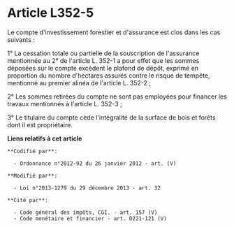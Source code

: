 # Article L352-5

Le compte d'investissement forestier et d'assurance est clos dans les cas suivants :

1° La cessation totale ou partielle de la souscription de l'assurance mentionnée au 2° de l'article L. 352-1 a pour effet que
les sommes déposées sur le compte excèdent le plafond de dépôt, exprimé en proportion du nombre d'hectares assurés contre le
risque de tempête, mentionné au premier alinéa de l'article L. 352-2 ;

2° Les sommes retirées du compte ne sont pas employées pour financer les travaux mentionnés à l'article L. 352-3 ;

3° Le titulaire du compte cède l'intégralité de la surface de bois et forêts dont il est propriétaire.

**Liens relatifs à cet article**

	**Codifié par**:

	  - Ordonnance n°2012-92 du 26 janvier 2012 - art. (V)

	**Modifié par**:

	  - Loi n°2013-1279 du 29 décembre 2013 - art. 32

	**Cité par**:

	  - Code général des impôts, CGI. - art. 157 (V)
	  - Code monétaire et financier - art. D221-121 (V)
